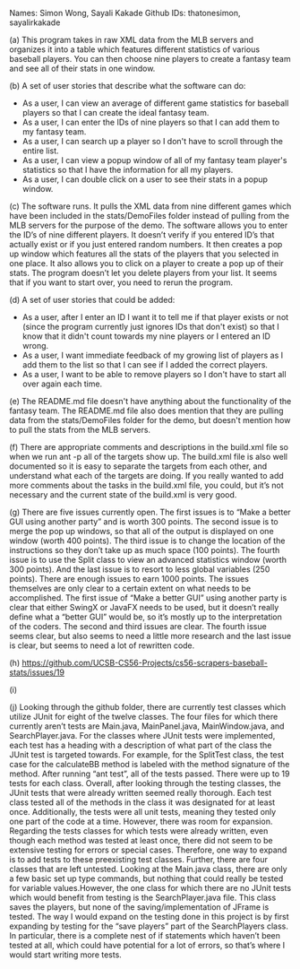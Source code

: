 Names: Simon Wong, Sayali Kakade
Github IDs: thatonesimon, sayalirkakade

(a) This program takes in raw XML data from the MLB servers and organizes it into a table which features different statistics of various baseball players. You can then choose nine players to create a fantasy team and see all of their stats in one window. 

(b) A set of user stories that describe what the software can do: 
* As a user, I can view an average of different game statistics for baseball players so that I can create the ideal fantasy team. 
* As a user, I can enter the IDs of nine players so that I can add them to my fantasy team. 
* As a user, I can search up a player so I don't have to scroll through the entire list. 
* As a user, I can view a popup window of all of my fantasy team player's statistics so that I have the information for all my players. 
* As a user, I can double click on a user to see their stats in a popup window. 

(c) The software runs. It pulls the XML data from nine different games which have been included in the stats/DemoFiles folder instead of pulling from the MLB servers for the purpose of the demo. The software allows you to enter the ID’s of nine different players. It doesn’t verify if you entered ID’s that actually exist or if you just entered random numbers. It then creates a pop up window which features all the stats of the players that you selected in one place. It also allows you to click on a player to create a pop up of their stats. The program doesn’t let you delete players from your list. It seems that if you want to start over, you need to rerun the program. 

(d) A set of user stories that could be added: 
* As a user, after I enter an ID I want it to tell me if that player exists or not (since the program currently just ignores IDs that don't exist) so that I know that it didn't count towards my nine players or I entered an ID wrong. 
* As a user, I want immediate feedback of my growing list of players as I add them to the list so that I can see if I added the correct players. 
* As a user, I want to be able to remove players so I don't have to start all over again each time. 

(e) The README.md file doesn't have anything about the functionality of the fantasy team. The README.md file also does mention that they are pulling data from the stats/DemoFiles folder for the demo, but doesn't mention how to pull the stats from the MLB servers. 

(f) There are appropriate comments and descriptions in the build.xml file so when we run ant -p all of the targets show up. The build.xml file is also well documented so it is easy to separate the targets from each other, and understand what each of the targets are doing. If you really wanted to add more comments about the tasks in the build.xml file, you could, but it’s not necessary and the current state of the build.xml is very good. 

(g) There are five issues currently open. The first issues is to “Make a better GUI using another party” and is worth 300 points. The second issue is to merge the pop up windows, so that all of the output is displayed on one window (worth 400 points). The third issue is to change the location of the instructions so they don’t take up as much space (100 points). The fourth issue is to use the Split class to view an advanced statistics window (worth 300 points). And the last issue is to resort to less global variables (250 points). There are enough issues to earn 1000 points. The issues themselves are only clear to a certain extent on what needs to be accomplished. The first issue of “Make a better GUI” using another party is clear that either SwingX or JavaFX needs to be used, but it doesn’t really define what a “better GUI” would be, so it’s mostly up to the interpretation of the coders. The second and third issues are clear. The fourth issue seems clear, but also seems to need a little more research and the last issue is clear, but seems to need a lot of rewritten code. 

(h) https://github.com/UCSB-CS56-Projects/cs56-scrapers-baseball-stats/issues/19

(i) 

(j) Looking through the github folder, there are currently test classes which utilize JUnit for eight of the twelve classes. The four files for which there currently aren’t tests are Main.java, MainPanel.java, MainWindow.java, and SearchPlayer.java. For the classes where JUnit tests were implemented, each test has a heading with a description of what part of the class the JUnit test is targeted towards. For example, for the SplitTest class, the test case for the calculateBB method is labeled with the method signature of the method. After running “ant test”, all of the tests passed. There were up to 19 tests for each class. Overall, after looking through the testing classes, the JUnit tests that were already written seemed really thorough. Each test class tested all of the methods in the class it was designated for at least once. Additionally, the tests were all unit tests, meaning they tested only one part of the code at a time. However, there was room for expansion. Regarding the tests classes for which tests were already written, even though each method was tested at least once, there did not seem to be extensive testing for errors or special cases. Therefore, one way to expand is to add tests to these preexisting test classes. Further, there are four classes that are left untested. Looking at the Main.java class, there are only a few basic set up type commands, but nothing that could really be tested for variable values.However, the one class for which there are no JUnit tests which would benefit from testing is the SearchPlayer.java file. This class saves the players, but none of the saving/implementation of JFrame is tested. The way I would expand on the testing done in this project is by first expanding by testing for the “save players” part of the SearchPlayers class. In particular, there is a complete nest of if statements which haven’t been tested at all, which could have potential for a lot of errors, so that’s where I would start writing more tests. 